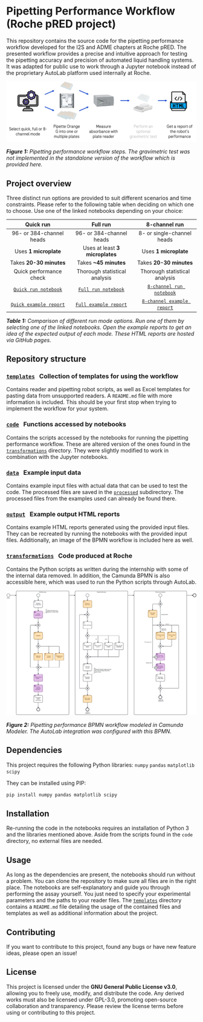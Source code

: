 # Pipetting Performance Workflow (Roche pRED project)
This repository contains the source code for the pipetting performance workflow developed for the I2S and ADME chapters at Roche pRED. The presented workflow provides a precise and intuitive approach for testing the pipetting accuracy and precision of automated liquid handling systems. It was adapted for public use to work through a Jupyter notebook instead of the proprietary AutoLab platform used internally at Roche.

<img src="output/workflow_overview.png" alt="Overview of the pipetting performance workflow.">

***Figure 1:** Pipetting performance workflow steps. The gravimetric test was not implemented in the standalone version of the workflow which is provided here.*

## Project overview
Three distinct run options are provided to suit different scenarios and time constraints. Please refer to the following table when deciding on which one to choose. Use one of the linked notebooks depending on your choice:

| Quick run                | Full run                        | 8-channel run                 |
|:------------------------:|:-------------------------------:|:-----------------------------:|
| 96- or 384-channel heads | 96- or 384-channel heads        | 8- or single-channel heads    |
| Uses **1 microplate**    | Uses at least **3 microplates** | Uses **1 microplate**         |
| Takes **20-30 minutes**  | Takes **~45 minutes**           | Takes **20-30 minutes**       |
| Quick performance check  | Thorough statistical analysis   | Thorough statistical analysis |
| <a href="pipetting_performance_quick.ipynb">`Quick run notebook`</a> | <a href="pipetting_performance_full.ipynb">`Full run notebook`</a> | <a href="pipetting_performance_8channel.ipynb">`8-channel run notebook`</a> |
| <a href="https://arthur-theuer.github.io/pipetting_performance/example_report_quick.html">`Quick example report`</a> | <a href="https://arthur-theuer.github.io/pipetting_performance/example_report_full.html">`Full example report`</a> | <a href="https://arthur-theuer.github.io/pipetting_performance/example_report_8channel.html">`8-channel example report`</a> |

***Table 1:** Comparison of different run mode options. Run one of them by selecting one of the linked notebooks. Open the example reports to get an idea of the expected output of each mode. These HTML reports are hosted via GitHub pages.*

## Repository structure
### <a href="templates">`templates`</a> &nbsp; Collection of templates for using the workflow
Contains reader and pipetting robot scripts, as well as Excel templates for pasting data from unsupported readers. A `README.md` file with more information is included. This should be your first stop when trying to implement the workflow for your system.

### <a href="code">`code`</a> &nbsp; Functions accessed by notebooks
Contains the scripts accessed by the notebooks for running the pipetting performance workflow. These are altered version of the ones found in the <a href="transformations">`transformations`</a> directory. They were slightly modified to work in combination with the Jupyter notebooks.

### <a href="data">`data`</a> &nbsp; Example input data
Contains example input files with actual data that can be used to test the code. The processed files are saved in the <a href="data/processed">`processed`</a> subdirectory. The processed files from the examples used can already be found there.

### <a href="output">`output`</a> &nbsp; Example output HTML reports
Contains example HTML reports generated using the provided input files. They can be recreated by running the notebooks with the provided input files. Additionally, an image of the BPMN workflow is included here as well.

### <a href="transformations">`transformations`</a> &nbsp; Code produced at Roche
Contains the Python scripts as written during the internship with some of the internal data removed. In addition, the Camunda BPMN is also accessible here, which was used to run the Python scripts through AutoLab.

<img src="output/pipetting_performance.png" alt="Pipetting performance BPMN workflow modeled in Camunda Modeler.">

***Figure 2:** Pipetting performance BPMN workflow modeled in Camunda Modeler. The AutoLab integration was configured with this BPMN.*

## Dependencies
This project requires the following Python libraries:
`numpy`
`pandas`
`matplotlib`
`scipy`

They can be installed using PIP:
```bash
pip install numpy pandas matplotlib scipy
```

## Installation
Re-running the code in the notebooks requires an installation of Python 3 and the libraries mentioned above. Aside from the scripts found in the `code` directory, no external files are needed.

## Usage
As long as the dependencies are present, the notebooks should run without a problem. You can clone the repository to make sure all files are in the right place. The notebooks are self-explanatory and guide you through performing the assay yourself. You just need to specify your experimental parameters and the paths to your reader files. The <a href="templates">`templates`</a> directory contains a `README.md` file detailing the usage of the contained files and templates as well as additional information about the project.

## Contributing
If you want to contribute to this project, found any bugs or have new feature ideas, please open an issue!

## License
This project is licensed under the **GNU General Public License v3.0**, allowing you to freely use, modify, and distribute the code. Any derived works must also be licensed under GPL-3.0, promoting open-source collaboration and transparency. Please review the license terms before using or contributing to this project.
